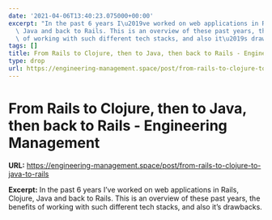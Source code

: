 ```yaml
---
date: '2021-04-06T13:40:23.075000+00:00'
excerpt: "In the past 6 years I\u2019ve worked on web applications in Rails, Clojure,\
  \ Java and back to Rails. This is an overview of these past years, the benefits\
  \ of working with such different tech stacks, and also it\u2019s drawbacks."
tags: []
title: From Rails to Clojure, then to Java, then back to Rails - Engineering Management
type: drop
url: https://engineering-management.space/post/from-rails-to-clojure-to-java-to-rails
---
```


# From Rails to Clojure, then to Java, then back to Rails - Engineering Management

**URL:** https://engineering-management.space/post/from-rails-to-clojure-to-java-to-rails

**Excerpt:** In the past 6 years I’ve worked on web applications in Rails, Clojure, Java and back to Rails. This is an overview of these past years, the benefits of working with such different tech stacks, and also it’s drawbacks.
